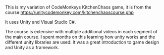 This is my variation of CodeMonkeys KitchenChaos game, it is from the course https://unitycodemonkey.com/kitchenchaoscourse.php

It uses Unity and Visual Studio C#. 

The course is extensive with multiple additional videos in each segment of the main course. I spent months on this learning how unity works and the different unity libraries are used. 
It was a great introduction to game design and Unity as a framework. 
